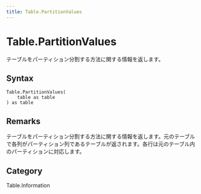 ```yaml
---
title: Table.PartitionValues
---
```


# Table.PartitionValues


テーブルをパーティション分割する方法に関する情報を返します。


## Syntax

```powerquery
Table.PartitionValues(
    table as table
) as table
```


## Remarks

テーブルをパーティション分割する方法に関する情報を返します。元のテーブルで各列がパーティション列であるテーブルが返されます。各行は元のテーブル内のパーティションに対応します。



## Category
Table.Information
